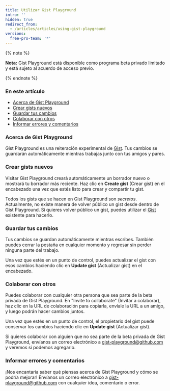 ```yaml
---
title: Utilizar Gist Playground
intro: ''
hidden: true
redirect_from:
  - /articles/articles/using-gist-playground
versions:
  free-pro-team: '*'
---
```


{% note %}

**Nota:** Gist Playground está disponible como programa beta privado limitado y está sujeto al acuerdo de acceso previo.

{% endnote %}

### En este artículo
- [Acerca de Gist Playground](#about-gist-playground)
- [Crear gists nuevos](#creating-new-gists)
- [Guardar tus cambios](#saving-your-changes)
- [Colaborar con otros](#collaborating-with-others)
- [Informar errores y comentarios](#reporting-bugs-and-feedback)

### Acerca de Gist Playground
Gist Playground es una reiteración experimental de [Gist](https://gist.github.com/). Tus cambios se guardarán automáticamente mientras trabajas junto con tus amigos y pares.

### Crear gists nuevos
Visitar Gist Playground creará automáticamente un borrador nuevo o mostrará tu borrador más reciente. Haz clic en **Create gist** (Crear gist) en el encabezado una vez que estés listo para crear y compartir tu gist.

Todos los gists que se hacen en Gist Playground son *secretos*. Actualmente, no existe manera de volver público un gist desde dentro de Gist Playground. Si quieres volver público un gist, puedes utilizar el [Gist](https://gist.github.com/) existente para hacerlo.

### Guardar tus cambios
Tus cambios se guardan automáticamente mientras escribes. También puedes cerrar la pestaña en cualquier momento y regresar sin perder ninguna parte del trabajo.

Una vez que estés en un punto de control, puedes actualizar el gist con esos cambios haciendo clic en **Update gist** (Actualizar gist) en el encabezado.

### Colaborar con otros
Puedes colaborar con cualquier otra persona que sea parte de la beta privada de Gist Playground. En "Invite to collaborate" (Invitar a colaborar), haz clic en la URL de colaboración para copiarla, envíale la URL a un amigo, y luego podrán hacer cambios juntos.

Una vez que estés en un punto de control, el propietario del gist puede conservar los cambios haciendo clic en **Update gist** (Actualizar gist).

Si quieres colaborar con alguien que no sea parte de la beta privada de Gist Playground, envíanos un correo electrónico a [gist-playground@github.com](mailto:gist-playground@github.com) y veremos si podemos agregarlo.

### Informar errores y comentarios
¡Nos encantaría saber qué piensas acerca de Gist Playground y cómo se podría mejorar! Envíanos un correo electrónico a [gist-playground@github.com](mailto:gist-playground@github.com) con cualquier idea, comentario o error.
